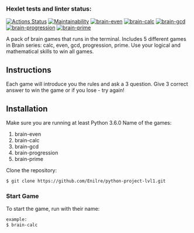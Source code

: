 ### Hexlet tests and linter status:
[![Actions Status](https://github.com/Enilre/python-project-lvl1/workflows/hexlet-check/badge.svg)](https://github.com/Enilre/python-project-lvl1/actions)
[![Maintainability](https://api.codeclimate.com/v1/badges/a99a88d28ad37a79dbf6/maintainability)](https://codeclimate.com/github/codeclimate/codeclimate/maintainability)
[![brain-even](https://asciinema.org/a/DrwYyCJutvsUIjXghURGFFEGh.svg)](https://asciinema.org/a/DrwYyCJutvsUIjXghURGFFEGh)
[![brain-calc](https://asciinema.org/a/1rK39pop0h29MPQKyeZ3zFlYj.svg)](https://asciinema.org/a/1rK39pop0h29MPQKyeZ3zFlYj)
[![brain-gcd](https://asciinema.org/a/9NGfaHqHnnhF4ZfSjsgw3Xe1J.svg)](https://asciinema.org/a/9NGfaHqHnnhF4ZfSjsgw3Xe1J)
[![brain-progression](https://asciinema.org/a/q0WSEElPIeqTa4QPScQDeYUUF.svg)](https://asciinema.org/a/q0WSEElPIeqTa4QPScQDeYUUF)
[![brain-prime](https://asciinema.org/a/wHNX2ZblYeObpngTuqoU1b6i9.svg)](https://asciinema.org/a/wHNX2ZblYeObpngTuqoU1b6i9)

A pack of brain games that runs in the terminal.
Includes 5 different games in Brain series: calc, even, gcd, progression, prime.
Use your logical and mathematical skills to win all games.

## Instructions

Each game will introduce you the rules and ask a 3 question.
Give 3 correct answer to win the game or if you lose - try again!

## Installation

Make sure you are running at least Python 3.6.0
Name of the games:
1. brain-even
2. brain-calc
3. brain-gcd
4. brain-progression
5. brain-prime

Clone the repository:
```bash
$ git clone https://github.com/Enilre/python-project-lvl1.git
```

### Start Game
To start the game, run with their name:
```bash
example:
$ brain-calc
